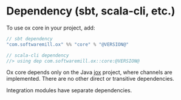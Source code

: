 # Dependency (sbt, scala-cli, etc.)

To use ox core in your project, add:

```scala
// sbt dependency
"com.softwaremill.ox" %% "core" % "@VERSION@"

// scala-cli dependency
//> using dep com.softwaremill.ox::core:@VERSION@
```

Ox core depends only on the Java [jox](https://github.com/softwaremill/jox) project, where channels are implemented. There are no other direct or transitive dependencies.

Integration modules have separate dependencies.